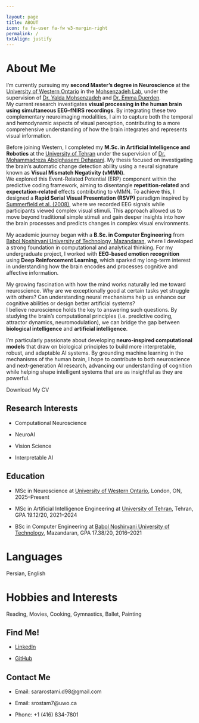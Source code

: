 ```yaml
---

layout: page
title: ABOUT
icon: fa fa-user fa-fw w3-margin-right
permalink: /
txtAlign: justify
---
```


# About Me

I’m currently pursuing my **second Master’s degree in Neuroscience** at the [University of Western Ontario](https://www.uwo.ca/) in the [Mohsenzadeh Lab](https://mohsenzadehlab.ca/), under the supervision of [Dr. Yalda Mohsenzadeh](https://www.eng.uwo.ca/electrical/faculty/mohsenzadeh_y.html) and [Dr. Emma Duerden](https://www.edu.uwo.ca/faculty-profiles/duerden_emma.html).  
My current research investigates **visual processing in the human brain using simultaneous EEG–fNIRS recordings**. By integrating these two complementary neuroimaging modalities, I aim to capture both the temporal and hemodynamic aspects of visual perception, contributing to a more comprehensive understanding of how the brain integrates and represents visual information.

Before joining Western, I completed my **M.Sc. in Artificial Intelligence and Robotics** at the [University of Tehran](https://ut.ac.ir/en) under the supervision of [Dr. Mohammadreza Abolghasemi Dehaqani](https://ece.ut.ac.ir/en/~dehaqani). My thesis focused on investigating the brain’s automatic change detection ability using a neural signature known as **Visual Mismatch Negativity (vMMN)**.  
We explored this Event-Related Potential (ERP) component within the predictive coding framework, aiming to disentangle **repetition-related** and **expectation-related** effects contributing to vMMN. To achieve this, I designed a **Rapid Serial Visual Presentation (RSVP)** paradigm inspired by [Summerfield et al. (2008)](https://www.nature.com/articles/nn.2163), where we recorded EEG signals while participants viewed complex visual stimuli. This approach allowed us to move beyond traditional simple stimuli and gain deeper insights into how the brain processes and predicts changes in complex visual environments.

My academic journey began with a **B.Sc. in Computer Engineering** from [Babol Noshirvani University of Technology, Mazandaran](https://nit.ac.ir/en), where I developed a strong foundation in computational and analytical thinking. For my undergraduate project, I worked with **EEG-based emotion recognition** using **Deep Reinforcement Learning**, which sparked my long-term interest in understanding how the brain encodes and processes cognitive and affective information.

My growing fascination with how the mind works naturally led me toward neuroscience. Why are we exceptionally good at certain tasks yet struggle with others? Can understanding neural mechanisms help us enhance our cognitive abilities or design better artificial systems?  
I believe neuroscience holds the key to answering such questions. By studying the brain’s computational principles (i.e. predictive coding, attractor dynamics, neuromodulation), we can bridge the gap between **biological intelligence** and **artificial intelligence**.  

I’m particularly passionate about developing **neuro-inspired computational models** that draw on biological principles to build more interpretable, robust, and adaptable AI systems. By grounding machine learning in the mechanisms of the human brain, I hope to contribute to both neuroscience and next-generation AI research, advancing our understanding of cognition while helping shape intelligent systems that are as insightful as they are powerful.

<!-- <a href="https://github.com/SaraRostami/SaraRostami.github.io/blob/main/files/SaraRostamidarounkola_CV.pdf" class="w3-button w3-white w3-border w3-border-indigo w3-round-large w3-text-blue">Download My CV</a>  -->

<a onclick="window.open('/files/SaraRostami_Resume.pdf')" class="w3-button w3-white w3-border w3-border-indigo w3-round-large w3-text-blue">Download My CV</a>

<div class="w3-row">
  <div class="w3-col l6 m6 s12">
    <h2 id="research-interests">Research Interests</h2>
    <ul>
      <li><p>Computational Neuroscience</p></li>
      <li><p>NeuroAI</p></li>
      <li><p>Vision Science</p></li>
      <li><p>Interpretable AI</p></li>
    </ul>
  </div>
  <div class="w3-col l6 m6 s12">
    <h2 id="Education">Education</h2>
    <ul>
      <li><p>MSc in Neuroscience at <a href="https://www.uwo.ca/">University of Western Ontario</a>, London, ON, 2025–Present</p></li>
      <li><p>MSc in Artificial Intelligence Engineering at <a href="https://ut.ac.ir/en">University of Tehran</a>, Tehran, GPA 19.12/20, 2021–2024</p></li>
      <li><p>BSc in Computer Engineering at <a href="https://nit.ac.ir/en">Babol Noshirvani University of Technology</a>, Mazandaran, GPA 17.38/20, 2016–2021</p></li>
    </ul>
  </div>
</div>

# Languages
Persian, English

# Hobbies and Interests
Reading, Movies, Cooking, Gymnastics, Ballet, Painting

<div class="w3-row">
  <div class="w3-col l6 m6 s12 w3">
    <h2 id="Find Me!">Find Me!</h2>
    <ul>
      <li><p><a href="https://ir.linkedin.com/in/sara-rostami-7022181b0">LinkedIn</a></p></li>
      <li><p><a href="https://github.com/SaraRostami">GitHub</a></p></li>
    </ul>
  </div>
  <div class="w3-col l6 m6 s12 w3">
    <h2 id="Contact Me">Contact Me</h2>
      <ul>
        <li><p>Email: sararostami.d98@gmail.com</p></li>
        <li><p>Email: srostam7@uwo.ca</p></li>
        <li><p>Phone: +1 (416) 834-7801</p></li>
      </ul>
  </div>
</div>
